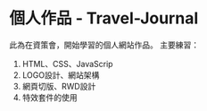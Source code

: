 # 個人作品 - Travel-Journal

此為在資策會，開始學習的個人網站作品。
主要練習：
1. HTML、CSS、JavaScrip
2. LOGO設計、網站架構
3. 網頁切版、RWD設計
4. 特效套件的使用
